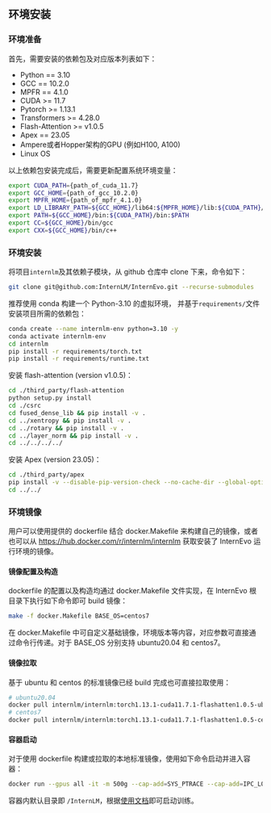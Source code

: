 ## 环境安装

### 环境准备
首先，需要安装的依赖包及对应版本列表如下：
- Python == 3.10
- GCC == 10.2.0
- MPFR == 4.1.0
- CUDA >= 11.7
- Pytorch >= 1.13.1
- Transformers >= 4.28.0
- Flash-Attention >= v1.0.5
- Apex == 23.05
- Ampere或者Hopper架构的GPU (例如H100, A100)
- Linux OS

以上依赖包安装完成后，需要更新配置系统环境变量：
```bash
export CUDA_PATH={path_of_cuda_11.7}
export GCC_HOME={path_of_gcc_10.2.0}
export MPFR_HOME={path_of_mpfr_4.1.0}
export LD_LIBRARY_PATH=${GCC_HOME}/lib64:${MPFR_HOME}/lib:${CUDA_PATH}/lib64:$LD_LIBRARY_PATH
export PATH=${GCC_HOME}/bin:${CUDA_PATH}/bin:$PATH
export CC=${GCC_HOME}/bin/gcc
export CXX=${GCC_HOME}/bin/c++
```

### 环境安装
将项目`internlm`及其依赖子模块，从 github 仓库中 clone 下来，命令如下：
```bash
git clone git@github.com:InternLM/InternEvo.git --recurse-submodules
```

推荐使用 conda 构建一个 Python-3.10 的虚拟环境， 并基于`requirements/`文件安装项目所需的依赖包：
```bash
conda create --name internlm-env python=3.10 -y
conda activate internlm-env
cd internlm
pip install -r requirements/torch.txt
pip install -r requirements/runtime.txt
```

安装 flash-attention (version v1.0.5)：
```bash
cd ./third_party/flash-attention
python setup.py install
cd ./csrc
cd fused_dense_lib && pip install -v .
cd ../xentropy && pip install -v .
cd ../rotary && pip install -v .
cd ../layer_norm && pip install -v .
cd ../../../../
```

安装 Apex (version 23.05)：
```bash
cd ./third_party/apex
pip install -v --disable-pip-version-check --no-cache-dir --global-option="--cpp_ext" --global-option="--cuda_ext" ./
cd ../../
```

### 环境镜像
用户可以使用提供的 dockerfile 结合 docker.Makefile 来构建自己的镜像，或者也可以从 https://hub.docker.com/r/internlm/internlm 获取安装了 InternEvo 运行环境的镜像。

#### 镜像配置及构造
dockerfile 的配置以及构造均通过 docker.Makefile 文件实现，在 InternEvo 根目录下执行如下命令即可 build 镜像：
``` bash
make -f docker.Makefile BASE_OS=centos7
```
在 docker.Makefile 中可自定义基础镜像，环境版本等内容，对应参数可直接通过命令行传递。对于 BASE_OS 分别支持 ubuntu20.04 和 centos7。

#### 镜像拉取
基于 ubuntu 和 centos 的标准镜像已经 build 完成也可直接拉取使用：

```bash
# ubuntu20.04
docker pull internlm/internlm:torch1.13.1-cuda11.7.1-flashatten1.0.5-ubuntu20.04
# centos7
docker pull internlm/internlm:torch1.13.1-cuda11.7.1-flashatten1.0.5-centos7
```

#### 容器启动
对于使用 dockerfile 构建或拉取的本地标准镜像，使用如下命令启动并进入容器：
```bash
docker run --gpus all -it -m 500g --cap-add=SYS_PTRACE --cap-add=IPC_LOCK --shm-size 20g --network=host --name myinternlm internlm/internlm:torch1.13.1-cuda11.7.1-flashatten1.0.5-centos7 bash
```
容器内默认目录即 `/InternLM`，根据[使用文档](./usage.md)即可启动训练。
